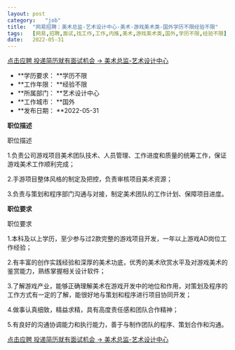 ```yaml
---
layout:	post
category:	"job"
title:	"网易招聘：美术总监-艺术设计中心-美术-游戏美术类-国外学历不限经验不限"
tags:	[网易,招聘,面试,找工作,工作,内推,美术,游戏美术类,国外,学历不限,经验不限]
date:	2022-05-31
---
```


[点击应聘 投递简历就有面试机会 ->  美术总监-艺术设计中心](http://mobile.bole.netease.com/bole/boleDetail?id=40585&employeeId=346f03c3cda5f04c&key=all)



- **学历要求： **学历不限
- **工作年限： **经验不限
- **所属部门： **艺术设计中心
- **工作城市： **国外
- **发布日期： **2022-05-31



**职位描述**

职位描述

1.负责公司游戏项目美术团队技术、人员管理、工作进度和质量的统筹工作，保证游戏美术工作顺利完成；

2.手游项目整体风格的制定及把控，负责审核项目美术资源；

3.负责与策划和程序部门沟通与对接，制定美术团队的工作计划、保障项目进度。





**职位要求**

职位要求

1.本科及以上学历，至少参与过2款完整的游戏项目开发，一年以上游戏AD岗位工作经验；

2.有丰富的创作实践经验和深厚的美术功底，优秀的美术欣赏水平及对游戏美术的鉴赏能力，熟练掌握相关设计软件；

3.了解游戏产业，能够正确理解美术在游戏开发中的地位和作用，对策划及程序的工作方式有一定的了解，能很好地与策划和程序进行项目协同开发；

4.做事认真细致，精益求精，具有高度责任感和团队合作精神；

5.有良好的沟通协调能力和执行能力，善于与制作团队的程序、策划合作和沟通。



[点击应聘 投递简历就有面试机会 ->  美术总监-艺术设计中心](http://mobile.bole.netease.com/bole/boleDetail?id=40585&employeeId=346f03c3cda5f04c&key=all)